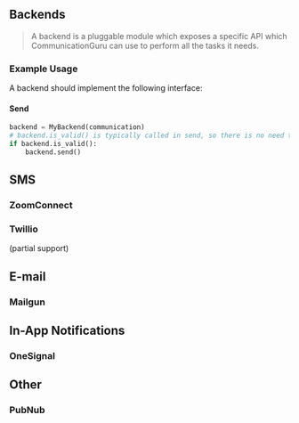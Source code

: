 ## Backends

> A backend is a pluggable module which exposes a specific API which CommunicationGuru can use to perform all the tasks it needs.

### Example Usage

A backend should implement the following interface:

#### Send

```python
backend = MyBackend(communication)
# backend.is_valid() is typically called in send, so there is no need to call it here
if backend.is_valid():
    backend.send()
```


## SMS

### ZoomConnect

### Twillio

(partial support)

## E-mail

### Mailgun

## In-App Notifications

### OneSignal

## Other

### PubNub